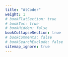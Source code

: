 ```yaml
---
title: "AtCoder"
weight: 1
# bookFlatSection: true
# bookToc: true
# bookHidden: false
bookCollapseSection: true
# bookComments: false
# bookSearchExclude: false
sitemap_ignore: true
---
```


